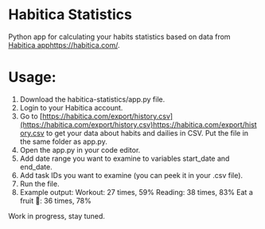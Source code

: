 # Habitica Statistics
Python app for calculating your habits statistics based on data from [Habitica app](https://habitica.com/)https://habitica.com/.

# Usage:
1. Download the habitica-statistics/app.py file.
2. Login to your Habitica account.
3. Go to [https://habitica.com/export/history.csv](https://habitica.com/export/history.csv)https://habitica.com/export/history.csv to get your data about habits and dailies in CSV. Put the file in the same folder as app.py.
4. Open the app.py in your code editor.
5. Add date range you want to examine to variables start_date and end_date.
6. Add task IDs you want to examine (you can peek it in your .csv file).
7. Run the file.
8. Example output:
  Workout: 27 times, 59%
  Reading: 38 times, 83%
  Eat a fruit 🍎: 36 times, 78%

Work in progress, stay tuned.
